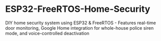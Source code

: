 # ESP32-FreeRTOS-Home-Security
DIY home security system using ESP32 &amp; FreeRTOS - Features real-time door monitoring, Google Home integration for whole-house police siren mode, and voice-controlled deactivation
